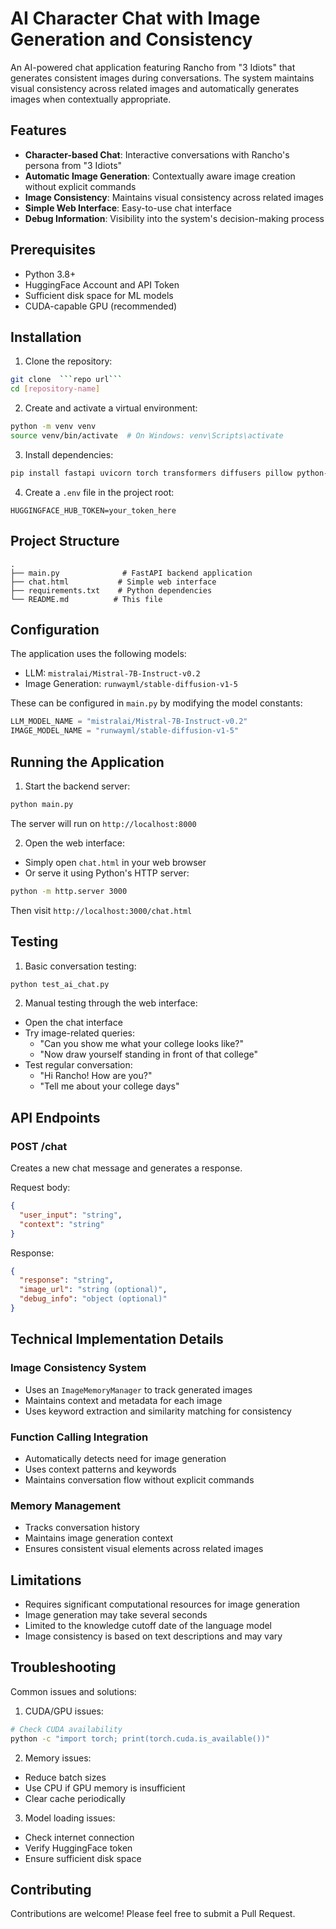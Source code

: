 # AI Character Chat with Image Generation and Consistency

An AI-powered chat application featuring Rancho from "3 Idiots" that generates consistent images during conversations. The system maintains visual consistency across related images and automatically generates images when contextually appropriate.

## Features

- **Character-based Chat**: Interactive conversations with Rancho's persona from "3 Idiots"
- **Automatic Image Generation**: Contextually aware image creation without explicit commands
- **Image Consistency**: Maintains visual consistency across related images
- **Simple Web Interface**: Easy-to-use chat interface
- **Debug Information**: Visibility into the system's decision-making process

## Prerequisites

- Python 3.8+
- HuggingFace Account and API Token
- Sufficient disk space for ML models
- CUDA-capable GPU (recommended)

## Installation

1. Clone the repository:
```bash
git clone  ```repo url```
cd [repository-name]
```

2. Create and activate a virtual environment:
```bash
python -m venv venv
source venv/bin/activate  # On Windows: venv\Scripts\activate
```

3. Install dependencies:
```bash
pip install fastapi uvicorn torch transformers diffusers pillow python-dotenv huggingface-hub
```

4. Create a `.env` file in the project root:
```env
HUGGINGFACE_HUB_TOKEN=your_token_here
```

## Project Structure

```
.
├── main.py              # FastAPI backend application
├── chat.html           # Simple web interface
├── requirements.txt    # Python dependencies
└── README.md          # This file
```

## Configuration

The application uses the following models:
- LLM: `mistralai/Mistral-7B-Instruct-v0.2`
- Image Generation: `runwayml/stable-diffusion-v1-5`

These can be configured in `main.py` by modifying the model constants:
```python
LLM_MODEL_NAME = "mistralai/Mistral-7B-Instruct-v0.2"
IMAGE_MODEL_NAME = "runwayml/stable-diffusion-v1-5"
```

## Running the Application

1. Start the backend server:
```bash
python main.py
```
The server will run on `http://localhost:8000`

2. Open the web interface:
- Simply open `chat.html` in your web browser
- Or serve it using Python's HTTP server:
```bash
python -m http.server 3000
```
Then visit `http://localhost:3000/chat.html`

## Testing

1. Basic conversation testing:
```python
python test_ai_chat.py
```

2. Manual testing through the web interface:
- Open the chat interface
- Try image-related queries:
  - "Can you show me what your college looks like?"
  - "Now draw yourself standing in front of that college"
- Test regular conversation:
  - "Hi Rancho! How are you?"
  - "Tell me about your college days"

## API Endpoints

### POST /chat
Creates a new chat message and generates a response.

Request body:
```json
{
  "user_input": "string",
  "context": "string"
}
```

Response:
```json
{
  "response": "string",
  "image_url": "string (optional)",
  "debug_info": "object (optional)"
}
```

## Technical Implementation Details

### Image Consistency System
- Uses an `ImageMemoryManager` to track generated images
- Maintains context and metadata for each image
- Uses keyword extraction and similarity matching for consistency

### Function Calling Integration
- Automatically detects need for image generation
- Uses context patterns and keywords
- Maintains conversation flow without explicit commands

### Memory Management
- Tracks conversation history
- Maintains image generation context
- Ensures consistent visual elements across related images

## Limitations

- Requires significant computational resources for image generation
- Image generation may take several seconds
- Limited to the knowledge cutoff date of the language model
- Image consistency is based on text descriptions and may vary

## Troubleshooting

Common issues and solutions:

1. CUDA/GPU issues:
```bash
# Check CUDA availability
python -c "import torch; print(torch.cuda.is_available())"
```

2. Memory issues:
- Reduce batch sizes
- Use CPU if GPU memory is insufficient
- Clear cache periodically

3. Model loading issues:
- Check internet connection
- Verify HuggingFace token
- Ensure sufficient disk space

## Contributing

Contributions are welcome! Please feel free to submit a Pull Request.

